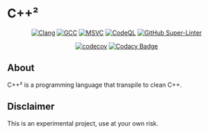 # C\+\+²

<div align="center">

[![Clang](https://github.com/3uclide/cpps/actions/workflows/clang.yml/badge.svg)](https://github.com/3uclide/cpps/actions/workflows/clang.yml)
[![GCC](https://github.com/3uclide/cpps/actions/workflows/gcc.yml/badge.svg)](https://github.com/3uclide/cpps/actions/workflows/gcc.yml)
[![MSVC](https://github.com/3uclide/cpps/actions/workflows/msvc.yml/badge.svg)](https://github.com/3uclide/cpps/actions/workflows/msvc.yml)
[![CodeQL](https://github.com/3uclide/cpps/actions/workflows/codeql.yml/badge.svg)](https://github.com/3uclide/cpps/actions/workflows/codeql.yml)
[![GitHub Super-Linter](https://github.com/3uclide/cpps/workflows/Lint%20Code%20Base/badge.svg)](https://github.com/marketplace/actions/super-linter)

[![codecov](https://codecov.io/gh/3uclide/cpps/branch/main/graph/badge.svg?token=jBp6t5Afrf)](https://codecov.io/gh/3uclide/cpps)
[![Codacy Badge](https://app.codacy.com/project/badge/Grade/59c0997ae7ab4b55b274b18cde0c7a84)](https://www.codacy.com/gh/3uclide/cpps/dashboard?utm_source=github.com&amp;utm_medium=referral&amp;utm_content=3uclide/cpps&amp;utm_campaign=Badge_Grade)

</div>

## About

C\+\+² is a programming language that transpile to clean C\+\+.

## Disclaimer

This is an experimental project, use at your own risk.
